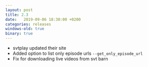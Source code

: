 ```yaml
---
layout: post
title: 2.3
date:   2019-09-06 18:30:00 +0200
categories: releases
windows-old: true
binary: true
---
```


* svtplay updated their site
* Added option to list only episode urls `--get_only_episode_url`
* Fix for downloading live videos from svt barn